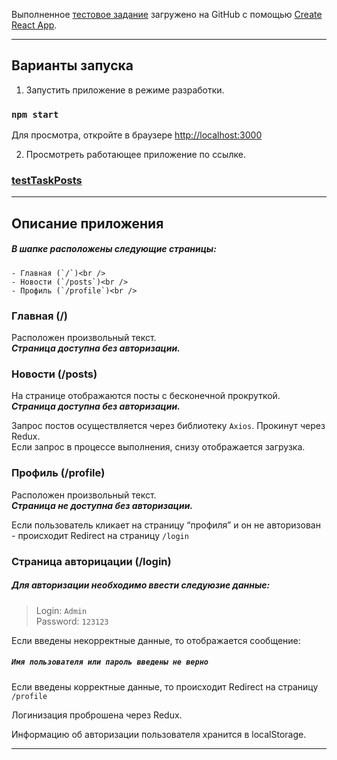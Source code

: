 Выполненное [тестовое задание](https://demo.codimd.org/s/r1KbU7_9r#Задача) загружено на GitHub с помощью [Create React App](https://github.com/facebook/create-react-app).

***

## Варианты запуска

1. Запустить приложение в режиме разработки.

### `npm start`

Для просмотра, откройте в браузере [http://localhost:3000](http://localhost:3000)<br />

2. Просмотреть работающее приложение по ссылке.

### [testTaskPosts](https://itemka.github.io/testTaskPosts/)

***

## Описание приложения

##### В шапке расположены следующие страницы:

    - Главная (`/`)<br />
    - Новости (`/posts`)<br />
    - Профиль (`/profile`)<br />

### Главная (/)

Расположен произвольный текст.<br />
***Страница доступна без авторизации.***

### Новости (/posts)

На странице отображаются посты с бесконечной прокруткой.<br />
***Страница доступна без авторизации.***<br />

Запрос постов осуществляется через библиотеку `Axios`. Прокинут через Redux.<br />
Если запрос в процессе выполнения, снизу отображается загрузка. 

### Профиль (/profile)

Расположен произвольный текст.<br />
***Страница не доступна без авторизации.***<br />

Если пользователь кликает на страницу “профиля” и он не авторизован - происходит Redirect на страницу `/login`

### Страница авторицации (/login)

##### Для авторизации необходимо ввести следуюзие данные:

>Login: `Admin` <br />
>Password: `123123` <br />

Если введены некорректные данные, то отображается сообщение:

##### `Имя пользователя или пароль введены не верно`

Если введены корректные данные, то происходит Redirect на страницу `/profile`<br />

Логинизация проброшена через Redux.

Информацию об авторизации пользователя хранится в localStorage.

***
